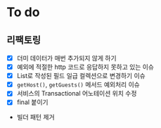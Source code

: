 # To do

## 리팩토링

- [x] 더미 데이터가 매번 추가되지 않게 하기
- [x] 예외에 적절한 http 코드로 응답하지 못하고 있는 이슈
- [x] List로 작성된 필드 일급 컬렉션으로 변경하기 이슈
- [x] `getHost()`, `getGuests()` 메서드 예외처리 이슈
- [x] 서비스의 Transactional 어노테이션 위치 수정
- [x] final 붙이기
- 빌더 패턴 제거